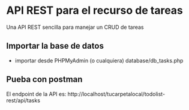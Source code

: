 # API REST para el recurso de tareas
Una API REST sencilla para manejar un CRUD de tareas

## Importar la base de datos
- importar desde PHPMyAdmin (o cualquiera) database/db_tasks.php


## Pueba con postman
El endpoint de la API es: http://localhost/tucarpetalocal/todolist-rest/api/tasks